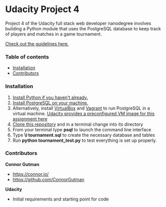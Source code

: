 # Udacity Project 4

Project 4 of the Udacity full stack web developer nanodegree involves building a Python module that uses the PostgreSQL database to keep track of players and matches in a game tournament.

[Check out the guidelines here.](https://docs.google.com/document/d/16IgOm4XprTaKxAa8w02y028oBECOoB1EI1ReddADEeY/pub?embedded=true)

### Table of contents
  - [Installation](#installation)
  - [Contributors](#contributors)

### Installation

1. [Install Python if you haven't already.](https://www.python.org/downloads/)
2. [Install PostgreSQL on your machine.](https://www.postgresql.org/download/)
3. Alternatively, install [VirtualBox](https://www.virtualbox.org/wiki/Downloads) and [Vagrant](https://www.vagrantup.com/) to run PostgreSQL in a virtual machine. [Udacity provides a preconfigured VM image for this assignment here](https://d17h27t6h515a5.cloudfront.net/topher/2016/December/58488015_fsnd-virtual-machine/fsnd-virtual-machine.zip)
4. [Clone this repository](https://github.com/ConnorGutman/udacity-p4.git) and in a terminal change into its directory
5. From your terminal type **psql** to launch the command line interface
6. Type **\i tournament.sql** to create the necessary database and tables
7. Run **python tournament_test.py** to test everything is set up properly.

### Contributors
**Connor Gutman**
- <https://connor.io/>
- <https://github.com/ConnorGutman>

**Udacity**
- Initial requirements and starting point for code
